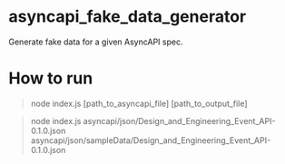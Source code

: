 # asyncapi_fake_data_generator
Generate fake data for a given AsyncAPI spec.

# How to run
>node index.js [path_to_asyncapi_file] [path_to_output_file]

>node index.js asyncapi/json/Design_and_Engineering_Event_API-0.1.0.json asyncapi/json/sampleData/Design_and_Engineering_Event_API-0.1.0.json
